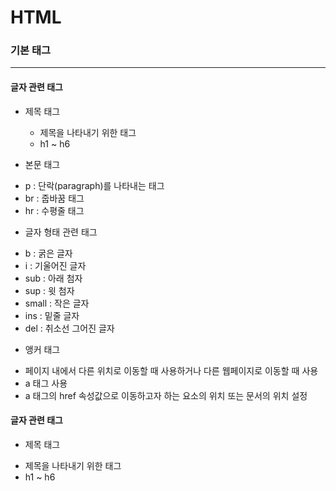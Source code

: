 # HTML

### 기본 태그 ###

---------------------------------------

#### 글자 관련 태그

* 제목 태그
  + 제목을 나타내기 위한 태그
  + h1 ~ h6

* 본문 태그
 + p : 단락(paragraph)를 나타내는 태그
 + br : 줍바꿈 태그
 + hr : 수평줄 태그

* 글자 형태 관련 태그
 + b : 굵은 글자
 + i : 기울어진 글자
 + sub : 아래 첨자
 + sup : 윗 첨자
 + small : 작은 글자
 + ins : 밑줄 글자
 + del : 취소선 그어진 글자

* 앵커 태그
 + 페이지 내에서 다른 위치로 이동할 때 사용하거나 다른 웹페이지로 이동할 때 사용
 + a 태그 사용
 + a 태그의 href 속성값으로 이동하고자 하는 요소의 위치 또는 문서의 위치 설정

#### 글자 관련 태그

* 제목 태그
 + 제목을 나타내기 위한 태그
 + h1 ~ h6